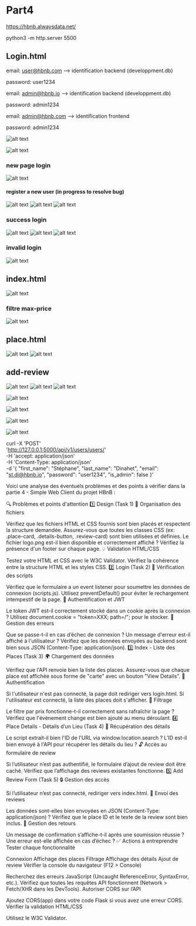 # Part4
https://hbnb.alwaysdata.net/

python3 -m http.server 5500

## Login.html
email: user@hbnb.com   --> identification backend (developpment.db)

password: user1234


email: admin@hbnb.io   --> identification backend (developpment.db)

password: admin1234


email: admin@hbnb.com   --> identification frontend

password: admin1234

![alt text](frontend/images/image-11.png)

![alt text](frontend/images/image-4.png)

### new page login
![alt text](frontend/images/image-12.png)

#### register a new user (in progress to resolve bug)
![alt text](frontend/images/image-13.png)
![alt text](frontend/images/image-14.png)
![alt text](frontend/images/image-15.png)

### success login
![alt text](frontend/images/image-7.png)
![alt text](frontend/images/image-16.png)
![alt text](frontend/images/image-17.png)

### invalid login
![alt text](frontend/images/image-8.png)

## index.html
![alt text](frontend/images/image-3.png)

### filtre max-price
![alt text](frontend/images/image-9.png)


## place.html
![alt text](frontend/images/image-5.png)
![alt text](frontend/images/image-6.png)


## add-review
![alt text](frontend/images/image-2.png)
![alt text](frontend/images/image.png)
![alt text](frontend/images/image-1.png)


![alt text](frontend/images/image-10.png)

![alt text](frontend/images/image-18.png)

![alt text](frontend/images/image-19.png)

![alt text](frontend/images/image-20.png)

curl -X 'POST' \
  'http://127.0.0.1:5000/api/v1/users/users/' \
  -H 'accept: application/json' \
  -H 'Content-Type: application/json' \
  -d '{
  "first_name": "Stéphane",
  "last_name": "Dinahet",
  "email": "st.di@hbnb.io",
  "password": "user1234",
  "is_admin": false
}'






Voici une analyse des éventuels problèmes et des points à vérifier dans la partie 4 - Simple Web Client du projet HBnB :

🔍 Problèmes et points d'attention
1️⃣ Design (Task 1)
📂 Organisation des fichiers

Vérifiez que les fichiers HTML et CSS fournis sont bien placés et respectent la structure demandée.
Assurez-vous que toutes les classes CSS (ex: .place-card, .details-button, .review-card) sont bien utilisées et définies.
Le fichier logo.png est-il bien disponible et correctement affiché ?
Vérifiez la présence d'un footer sur chaque page.
💡 Validation HTML/CSS

Testez votre HTML et CSS avec le W3C Validator.
Vérifiez la cohérence entre la structure HTML et les styles CSS.
2️⃣ Login (Task 2)
📝 Vérification des scripts

Vérifiez que le formulaire a un event listener pour soumettre les données de connexion (scripts.js).
Utilisez preventDefault() pour éviter le rechargement intempestif de la page.
🔑 Authentification et JWT

Le token JWT est-il correctement stocké dans un cookie après la connexion ?
Utilisez document.cookie = "token=XXX; path=/"; pour le stocker.
🚦 Gestion des erreurs

Que se passe-t-il en cas d’échec de connexion ? Un message d'erreur est-il affiché à l'utilisateur ?
Vérifiez que les données envoyées au backend sont bien sous JSON (Content-Type: application/json).
3️⃣ Index - Liste des Places (Task 3)
🌍 Chargement des données

Vérifiez que l'API renvoie bien la liste des places.
Assurez-vous que chaque place est affichée sous forme de "carte" avec un bouton "View Details".
🛑 Authentification

Si l'utilisateur n'est pas connecté, la page doit rediriger vers login.html.
Si l'utilisateur est connecté, la liste des places doit s'afficher.
📌 Filtrage

Le filtre par prix fonctionne-t-il correctement sans rafraîchir la page ?
Vérifiez que l'événement change est bien ajouté au menu déroulant.
4️⃣ Place Details - Détails d’un Lieu (Task 4)
📌 Récupération des détails

Le script extrait-il bien l'ID de l'URL via window.location.search ?
L’ID est-il bien envoyé à l'API pour récupérer les détails du lieu ?
🔓 Accès au formulaire de review

Si l’utilisateur n’est pas authentifié, le formulaire d’ajout de review doit être caché.
Vérifiez que l’affichage des reviews existantes fonctionne.
5️⃣ Add Review Form (Task 5)
🔒 Gestion des accès

Si l’utilisateur n’est pas connecté, rediriger vers index.html.
📝 Envoi des reviews

Les données sont-elles bien envoyées en JSON (Content-Type: application/json) ?
Vérifiez que le place ID et le texte de la review sont bien inclus.
📢 Gestion des retours

Un message de confirmation s’affiche-t-il après une soumission réussie ?
Une erreur est-elle affichée en cas d’échec ?
✅ Actions à entreprendre
Tester chaque fonctionnalité

Connexion
Affichage des places
Filtrage
Affichage des détails
Ajout de review
Vérifier la console du navigateur (F12 > Console)

Recherchez des erreurs JavaScript (Uncaught ReferenceError, SyntaxError, etc.).
Vérifiez que toutes les requêtes API fonctionnent (Network > Fetch/XHR dans les DevTools).
Autoriser CORS sur l’API

Ajoutez CORS(app) dans votre code Flask si vous avez une erreur CORS.
Vérifier la validation HTML/CSS

Utilisez le W3C Validator.
